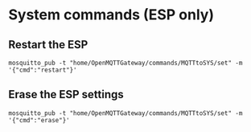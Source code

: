 # System commands (ESP only)

## Restart the ESP

`mosquitto_pub -t "home/OpenMQTTGateway/commands/MQTTtoSYS/set" -m '{"cmd":"restart"}'`

## Erase the ESP settings

`mosquitto_pub -t "home/OpenMQTTGateway/commands/MQTTtoSYS/set" -m '{"cmd":"erase"}'`
